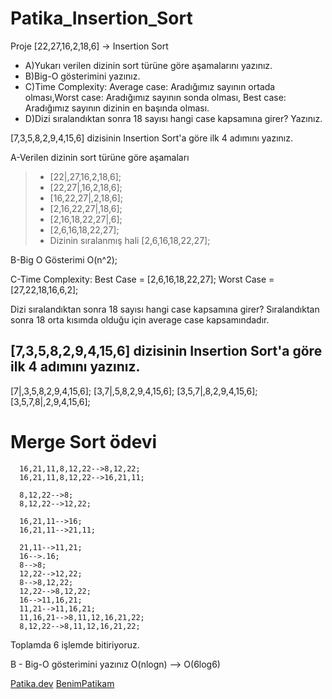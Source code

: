 # Patika_Insertion_Sort

Proje
[22,27,16,2,18,6] -> Insertion Sort

- A)Yukarı verilen dizinin sort türüne göre aşamalarını yazınız.
- B)Big-O gösterimini yazınız.
- C)Time Complexity: Average case: Aradığımız sayının ortada olması,Worst case: Aradığımız sayının sonda olması, Best case: Aradığımız sayının dizinin en başında olması.
- D)Dizi sıralandıktan sonra 18 sayısı hangi case kapsamına girer? Yazınız.

[7,3,5,8,2,9,4,15,6] dizisinin Insertion Sort'a göre ilk 4 adımını yazınız.

A-Verilen dizinin sort türüne göre aşamaları
 > - [22|,27,16,2,18,6];
 > - [22,27|,16,2,18,6];
 > - [16,22,27|,2,18,6];
 > - [2,16,22,27|,18,6];
 > - [2,16,18,22,27|,6];
 > - [2,6,16,18,22,27];
 > - Dizinin sıralanmış hali [2,6,16,18,22,27];
 
B-Big O Gösterimi
  O(n^2);
 
C-Time Complexity:
 Best Case  = [2,6,16,18,22,27];
 Worst Case = [27,22,18,16,6,2];

Dizi sıralandıktan sonra 18 sayısı hangi case kapsamına girer?
Sıralandıktan sonra 18 orta kısımda olduğu için average case kapsamındadır.
 
## [7,3,5,8,2,9,4,15,6] dizisinin Insertion Sort'a göre ilk 4 adımını yazınız.
   [7|,3,5,8,2,9,4,15,6];
   [3,7|,5,8,2,9,4,15,6];
   [3,5,7|,8,2,9,4,15,6];
   [3,5,7,8|,2,9,4,15,6];
  
 # Merge Sort ödevi
      16,21,11,8,12,22-->8,12,22;
      16,21,11,8,12,22-->16,21,11;
      
      8,12,22-->8;
      8,12,22-->12,22;

      16,21,11-->16;
      16,21,11-->21,11;
      
      21,11-->11,21;
      16-->.16;
      8-->8;
      12,22-->12,22;
      8-->8,12,22;
      12,22-->8,12,22;
      16-->11,16,21;
      11,21-->11,16,21;
      11,16,21-->8,11,12,16,21,22;
      8,12,22-->8,11,12,16,21,22;

Toplamda 6 işlemde bitiriyoruz.

B - Big-O gösterimini yazınız
O(nlogn) --> O(6log6)

 
  
[Patika.dev](https://www.patika.dev/tr)
[BenimPatikam](https://app.patika.dev/sparkus)
